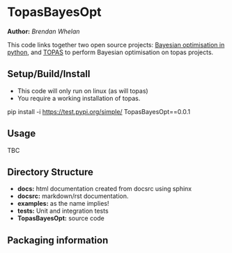 # TopasBayesOpt

**Author:** *Brendan Whelan*

This code links together two open source projects: [Bayesian optimisation in python](https://github.com/fmfn/BayesianOptimization), and [TOPAS](https://www.google.com/search?channel=fs&client=ubuntu&q=topas+MC) to perform Bayesian optimisation on topas projects.

## Setup/Build/Install

- This code will only run on linux (as will topas)
- You require a working installation of topas.



pip install -i https://test.pypi.org/simple/ TopasBayesOpt==0.0.1

## Usage

TBC

## Directory Structure

- **docs:** html documentation created from docsrc using sphinx
- **docsrc:** markdown/rst documentation.
- **examples:** as the name implies!
- **tests:** Unit and integration tests
- **TopasBayesOpt:** source code

## Packaging information





